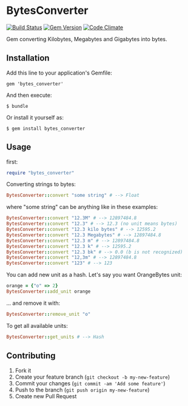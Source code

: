# BytesConverter 
[![Build Status](https://travis-ci.org/wasilak/bytes_converter.png)](undefined) [![Gem Version](https://badge.fury.io/rb/bytes_converter.svg)](http://badge.fury.io/rb/bytes_converter) [![Code Climate](https://codeclimate.com/github/wasilak/bytes_converter/badges/gpa.svg)](https://codeclimate.com/github/wasilak/bytes_converter)

Gem converting Kilobytes, Megabytes and Gigabytes into bytes.

## Installation

Add this line to your application's Gemfile:

    gem 'bytes_converter'

And then execute:

    $ bundle

Or install it yourself as:

    $ gem install bytes_converter

## Usage

first:

```ruby
require "bytes_converter"
```

Converting strings to bytes:

```ruby
BytesConverter::convert "some string" # --> Float
```

where "some string" can be anything like in these examples:

```ruby
BytesConverter::convert "12.3M" # --> 12897484.8
BytesConverter::convert "12.3" # --> 12.3 (no unit means bytes)
BytesConverter::convert "12.3 kilo bytes" # --> 12595.2
BytesConverter::convert "12.3 Megabytes" # --> 12897484.8
BytesConverter::convert "12.3 m" # --> 12897484.8
BytesConverter::convert "12.3 k" # --> 12595.2
BytesConverter::convert "12.3 bk" # --> 0.0 (b is not recognized)
BytesConverter::convert "12,3m" # --> 12897484.8
BytesConverter::convert "123" # --> 123
```

You can add new unit as a hash. Let's say you want OrangeBytes unit:

```ruby
orange = {"o" => 2}
BytesConverter::add_unit orange
```

... and remove it with:

```ruby
BytesConverter::remove_unit "o"
```

To get all available units:

```ruby
BytesConverter::get_units # --> Hash
```

## Contributing

1. Fork it
2. Create your feature branch (`git checkout -b my-new-feature`)
3. Commit your changes (`git commit -am 'Add some feature'`)
4. Push to the branch (`git push origin my-new-feature`)
5. Create new Pull Request
